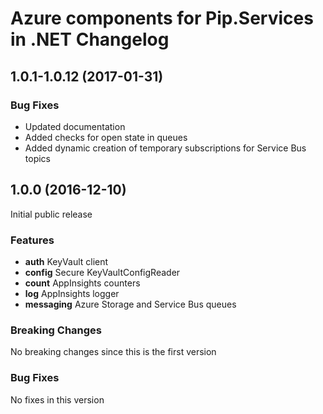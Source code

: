 # Azure components for Pip.Services in .NET Changelog

## <a name="1.0.1-1.0.12"></a> 1.0.1-1.0.12 (2017-01-31)

### Bug Fixes
* Updated documentation
* Added checks for open state in queues
* Added dynamic creation of temporary subscriptions for Service Bus topics

## <a name="1.0.0"></a> 1.0.0 (2016-12-10)

Initial public release

### Features
* **auth** KeyVault client
* **config** Secure KeyVaultConfigReader
* **count** AppInsights counters
* **log** AppInsights logger
* **messaging** Azure Storage and Service Bus queues

### Breaking Changes
No breaking changes since this is the first version

### Bug Fixes
No fixes in this version

